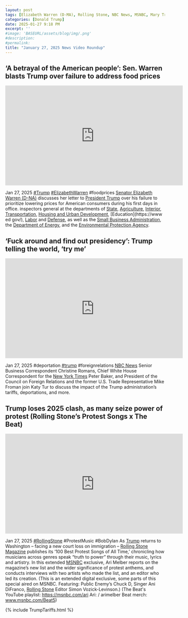 ```yaml
---
layout: post
tags: [Elizabeth Warren (D-MA), Rolling Stone, NBC News, MSNBC, Mary Trump Media, Department of State (State), Department of Agriculture (USDA), Department of Interior (DOU), Department of Transportation (DOT), Department of Housing and Urban Development (HUD), Department of Education (ED), Department of Labor (DOL), Department of Defense (DOD), Small Business Administration (SBA), the Department of Energy (DOE), Environmental Protection Agency (EPA)]
categories: [Donald Trump]
date: 2025-01-27 9:18 PM
excerpt: ''
#image: 'BASEURL/assets/blog/img/.png'
#description:
#permalink:
title: "January 27, 2025 News Video Roundup"
---
```



## ‘A betrayal of the American people’: Sen. Warren blasts Trump over failure to address food prices

<iframe width="560" height="315" src="https://www.youtube.com/embed/nhBwVV8Z2Gc?si=vGlQ_KVvQxsqKnKj" title="YouTube video player" frameborder="0" allow="accelerometer; autoplay; clipboard-write; encrypted-media; gyroscope; picture-in-picture; web-share" referrerpolicy="strict-origin-when-cross-origin" allowfullscreen></iframe>

Jan 27, 2025  [#Trump](https://www.whitehouse.gov/) [#ElizabethWarren](https://www.warren.senate.gov/) #foodprices
[Senator Elizabeth Warren (D-NA)](https://www.warren.senate.gov/) discusses her letter to [President Trump](https://www.whitehouse.gov/) over his failure to prioritize lowering prices for American consumers during his first days in office.
inspectors general at the departments of [State](https://www.state.gov/), [Agriculture](https://www.usda.gov/), [Interior](https://www.doi.gov/), [Transportation](https://www.dot.gov/), [Housing and Urban Development](https://www.hud.gov/), [Education](https://www ed gov/), [Labor](https://www.dol.gov/) and [Defense](https://www.defense.gov/), as well as the [Small Business Administration](https://www.sba.gov/), the [Department of Energy](https://www.doe.gov/), and the [Environmental Protection Agency](https://www.epa.gov/).


## ‘Fuck around and find out presidency’: Trump telling the world, ‘try me’

<iframe width="560" height="315" src="https://www.youtube.com/embed/M-wmsSI8nNo?si=zNUkpm_HgweNiFJu" title="YouTube video player" frameborder="0" allow="accelerometer; autoplay; clipboard-write; encrypted-media; gyroscope; picture-in-picture; web-share" referrerpolicy="strict-origin-when-cross-origin" allowfullscreen></iframe>

Jan 27, 2025  #deportation [#trump](https://www.whitehouse.gov/) #foreignrelations
[NBC News](https://www.nbcnews.com/) Senior Business Correspondent Christine Romans, Chief White House Correspondent for the [New York Times](https://www.nytimes.com/) Peter Baker, and President of the Council on Foreign Relations and the former U.S. Trade Representative Mike Froman join Katy Tur to discuss the impact of the Trump administration’s tariffs, deportations, and more.

## Trump loses 2025 clash, as many seize power of protest (Rolling Stone’s Protest Songs x The Beat)

<iframe width="560" height="315" src="https://www.youtube.com/embed/cyfePdBB8-I?si=yjnY2XIbVNzaBCOI" title="YouTube video player" frameborder="0" allow="accelerometer; autoplay; clipboard-write; encrypted-media; gyroscope; picture-in-picture; web-share" referrerpolicy="strict-origin-when-cross-origin" allowfullscreen></iframe>

Jan 27, 2025  [#RollingStone](https://www.rollingStone.com/) #ProtestMusic #BobDylan
As [Trump](https://www.whitehouse.gov/) returns to Washington – facing a new court loss on immigration – [Rolling Stone Magazine](https://www.rollingStone.com/) publishes its ‘100 Best Protest Songs of All Time,’ chronicling how musicians across genres speak “truth to power” through their music, lyrics and artistry. In this extended [MSNBC](https://www.msnbc.com/) exclusive, Ari Melber reports on the magazine’s new list and the wider significance of protest anthems, and conducts interviews with two artists who made the list, and an editor who led its creation. (This is an extended digital exclusive, some parts of this special aired on MSNBC. Featuring: Public Enemy’s Chuck D, Singer Ani DiFranco, [Rolling Stone](https://www.rollingStone.com/) Editor Simon Vozick-Levinson.) (The Beat's YouTube playlist: https://msnbc.com/ari Ari: / arimelber Beat merch: www.msnbc.com/Beat5)

{% include TrumpTariffs.html %}
